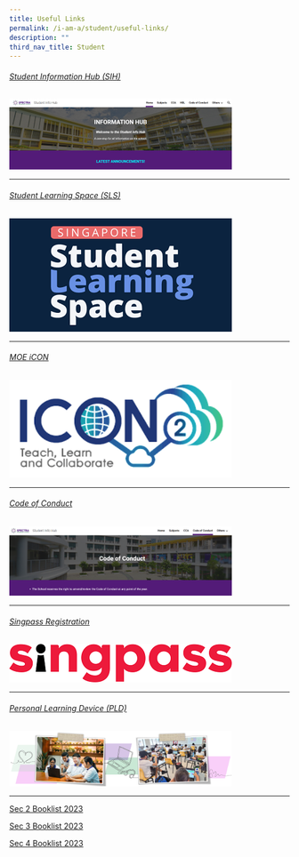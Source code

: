 ```yaml
---
title: Useful Links
permalink: /i-am-a/student/useful-links/
description: ""
third_nav_title: Student
---
```

###### [Student Information Hub (SIH)](https://sites.google.com/moe.edu.sg/spectra-student-info-hub/home?authuser=0)

<a target="new" href="https://sites.google.com/moe.edu.sg/spectra-student-info-hub/home?authuser=0"><img style="width:400px" src="/images/student%20info%20hub.png"></a>

***

###### [Student Learning Space (SLS)](https://vle.learning.moe.edu.sg/login)
<a target="new" href="https://vle.learning.moe.edu.sg/login"><img style="width:400px" src="/images/sls%20logo.png"></a>

***

###### [MOE iCON ](https://icon.moe.edu.sg/)
<a target="new" href="https://icon.moe.edu.sg/"><img style="width:400px" src="/images/moe%20icon%202.png"></a>


***

###### [Code of Conduct](https://sites.google.com/moe.edu.sg/spectra-student-info-hub/code-of-conduct?authuser=0)
<a target="new" href="https://sites.google.com/moe.edu.sg/spectra-student-info-hub/code-of-conduct?authuser=0"><img style="width:400px" src="/images/code%20of%20conduct.png"></a>

***

###### [Singpass Registration](https://sites.google.com/moe.edu.sg/spectra-student-info-hub/others/singpass-registration?pli=1)

<a target="new" href="https://sites.google.com/moe.edu.sg/spectra-student-info-hub/others/singpass-registration?pli=1"><img style="width:400px" src="/images/singpass-logo-new.png"></a>

***

###### [Personal Learning Device (PLD)](https://sites.google.com/moe.edu.sg/spectra-student-info-hub/others/pld)

<a target="new" href="https://sites.google.com/moe.edu.sg/spectra-student-info-hub/others/pld?pli=1"><img style="width:400px" src="/images/2023%20ict%20banner%201.png"></a>

***


[Sec 2 Booklist 2023](/files/Sec-2-Booklist-2023.pdf)

[Sec 3 Booklist 2023](/files/Sec-3-Booklist-2023.pdf)

[Sec 4 Booklist 2023](/files/Sec-4-Booklist-2023.pdf)